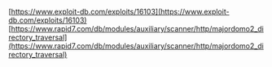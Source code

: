 [https://www.exploit-db.com/exploits/16103](https://www.exploit-db.com/exploits/16103)
[https://www.rapid7.com/db/modules/auxiliary/scanner/http/majordomo2_directory_traversal](https://www.rapid7.com/db/modules/auxiliary/scanner/http/majordomo2_directory_traversal)
